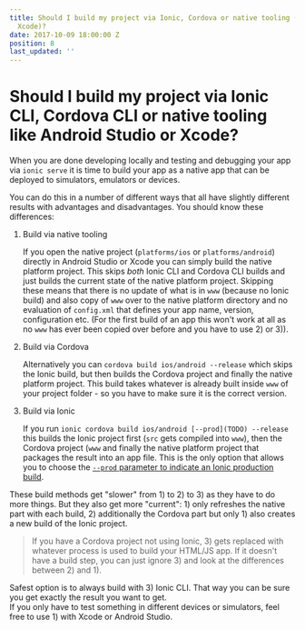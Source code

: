 ```yaml
---
title: Should I build my project via Ionic, Cordova or native tooling (Android Studio,
  Xcode)?
date: 2017-10-09 18:00:00 Z
position: 8
last_updated: ''
---
```


# Should I build my project via Ionic CLI, Cordova CLI or native tooling like Android Studio or Xcode?

When you are done developing locally and testing and debugging your app via `ionic serve` it is time to build your app as a native app that can be deployed to simulators, emulators or devices.

You can do this in a number of different ways that all have slightly different results with advantages and disadvantages. You should know these differences:

1. Build via native tooling

   If you open the native project (`platforms/ios` or `platforms/android`) directly in Android Studio or Xcode you can simply build the native platform project. This skips _both_ Ionic CLI and Cordova CLI builds and just builds the current state of the native platform project. Skipping these means that there is no update of what is in `www` (because no Ionic build) and also copy of `www` over to the native platform directory and no evaluation of `config.xml` that defines your app name, version, configuration etc. (For the first build of an app this won't work at all as no `www` has ever been copied over before and you have to use 2) or 3)).

1. Build via Cordova

   Alternatively you can `cordova build ios/android --release` which skips the Ionic build, but then builds the Cordova project and finally the native platform project. This build takes whatever is already built inside `www` of your project folder - so you have to make sure it is the correct version.

1. Build via Ionic

   If you run `ionic cordova build ios/android [--prod](TODO) --release` this builds the Ionic project first (`src` gets compiled into `www`), then the Cordova project (`www` and finally the native platform project that packages the result into an app file.    This is the only option that allows you to choose the [`--prod` parameter to indicate an Ionic production build](TODO).

These build methods get "slower" from 1) to 2) to 3) as they have to do more things. But they also get more "current": 1) only refreshes the native part with each build, 2) additionally the Cordova part but only 1) also creates a new build of the Ionic project.

> If you have a Cordova project not using Ionic, 3) gets replaced with whatever process is used to build your HTML/JS app. If it doesn't have a build step, you can just ignore 3) and look at the differences between 2) and 1).

Safest option is to always build with 3) Ionic CLI. That way you can be sure you get exactly the result you want to get.  
If you only have to test something in different devices or simulators, feel free to use 1) with Xcode or Android Studio.

